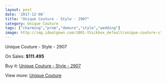```yaml
---
layout: post
date: '2017-12-08'
title: "Unique Couture - Style - 2907"
category: Unique Couture
tags: ["charming","prom","demure","style","wedding"]
image: http://img.idealgown.com/1801-thickbox_default/unique-couture-style-2907.jpg
---
```

Unique Couture - Style - 2907

On Sales: **$111.495**
<a href="https://www.idealgown.com/en/unique-couture/849-unique-couture-style-2907.html"><amp-img layout="responsive" width="600" height="600" src="//img.idealgown.com/1801-thickbox_default/unique-couture-style-2907.jpg" alt="Unique Couture - Style - 2907 0" /></a>
<a href="https://www.idealgown.com/en/unique-couture/849-unique-couture-style-2907.html"><amp-img layout="responsive" width="600" height="600" src="//img.idealgown.com/1802-thickbox_default/unique-couture-style-2907.jpg" alt="Unique Couture - Style - 2907 1" /></a>

Buy it: [Unique Couture - Style - 2907](https://www.idealgown.com/en/unique-couture/849-unique-couture-style-2907.html "Unique Couture - Style - 2907")

View more: [Unique Couture](https://www.idealgown.com/en/11-unique-couture "Unique Couture")